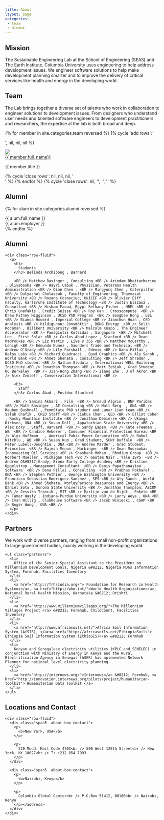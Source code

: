 ```yaml
---
title: About
layout: page
categories:
 - team
 - alumni
---
```

<div class="row-fluid">
  <div class="span9">
    <h2>
      Mission
    </h2> The Sustainable Engineering Lab at the School of Engineering (SEAS) and The Earth Institute, Columbia University uses engineering to help address development issues. We engineer software solutions to help make development planning smarter and to improve the delivery of critical services like health and energy in the developing world.
  </div>
</div>

<!--Teams -->

<a name="teams"></a> 

<div class="row-fluid">
  <div class="span9">
    <h2>
      Team
    </h2> The Lab brings together a diverse set of talents who work in collaboration to engineer solutions to development issues. From designers who understand user needs and talented software engineers to development practitioners and researchers, the expertise at the lab is both broad and deep.
  </div>
</div>

{% for member in site.categories.team reversed %}
{% cycle 'add rows': '<div class="row">', nil, nil, nil %}
<div class="col-md-4">
    <div class="media">
        <a class="pull-left" href="{{ member.url }}">
        <img class="media-object" src="{{ member.photo }}">
        </a>
        <div class="media-body">
            <div class="head media-heading"><a href="{{ member.url }}" class="off">{{ member.full_name}}</a></div>
            <p class="note">{{ member.title }}</p>
        </div>
    </div>
</div>    
{% cycle 'close rows': nil, nil, nil, '</div>' %}
{% endfor %}
{% cycle 'close rows': nil, '</div>', '</div>', '</div>' %}


<div class="row-fluid">
  <div class="span9">
    <h2>
      Alumni 
    </h2>  </div>
</div>

{% for alum in site.categories.alumni reversed %}
<div class="row">
    <div class="col-md-2">
        {{ alum.full_name }}
    </div>
    <div class="col-md-2">
        {{ alum.employer }}
    </div>
</div>
{% endfor %}


<div class="row-fluid">
  <div class="span12">
    <h2>
      Alumni
    </h2>
    
    <div class="row-fluid">
      <p>
        <h3>
          Students
        </h3> Belinda Archibong , Barnard 
        
        <BR /> Matthew Basinger , Consulting <BR /> Arindam Bhattacharjee , Olivebooks <BR /> Hayri Cabuk , Physician, Veterans Health Administration <BR /> Qian Chen , <BR /> Mingyong Chen , Caterpillar <BR /> Dulyachot Cholaseuk , Faculty of Engineering, Thammasat University <BR /> Roxana Cosmaciuc, UNICEF <BR /> Olivier Eiff , Faculty, Karlsruhe Institute of Technology <BR /> Justin Elszasz , Consultant <BR /> Hisham Faoud, Egypt Bethany Fisher , NREL <BR /> Chris Gnafakis , Credit Suisse <BR /> Roy Han , Crosscompute  <BR /> Drew Pitney Higginson , UCSD PhD Program  <BR /> Songbae Hong , LBL <BR /> Bianca Howard , Imperial College <BR /> Jianchun Huan , CFD Analysis <BR /> Hildigunnur Jónsdóttir , DONG Energy  <BR /> Selin Kocaman , Bilikent University <BR /> Malcolm Knapp , The Engineer Accelerator <BR /> Panagiotis Kotsidas , Singapore  <BR /> Mitchell Lee , First Solar <BR /> Carlos Abad Lopez , Stanford <BR /> Dean Madroukas <BR /> Liz Martin , Live @ 365 <BR /> Matthew McCarthy , Lehigh <BR /> Edmundo Nunez , Saunders Trade and Technical <BR /> Andrew O’Grady <BR /> Lily Parshall , Edeniq <BR /> Dana Pillai , Delos Labs <BR /> Richard Quadracci , Quad Graphics <BR /> Aly Sanoh , World Bank <BR /> Ahmet Shehata , Consulting <BR /> Jeff Shrader , UCSD PhD student <BR /> Nathan Stodola , International WELL Building Institute <BR /> Jonathan Thompson <BR /> Matt Zebiak , Grad Student UC Berkeley  <BR /> Jian-Hong Zhang <BR /> Jiang Zhe , U of Akron <BR /> Alex Zvoleff , Conservation International <BR /> 
        
        <h3>
          Staff
        </h3> Carlos Abad , Postdoc Stanford 
        
        <BR /> Samina Akbari , Film  <BR /> Arnaud Algrin , BNP Paribas <BR /> Matt Basinger , AE Consulting <BR /> Matt Berg  , ONA <BR /> Reuben Bushnell , PennState PhD student and Lunar Lion team <BR /> Salah Chafik , CRED Staff <BR /> Jiehua Chen , QED <BR /> Elliot Cohen , Rocky Mountain Institute <BR /> Jonathan Demierre <BR /> Ukanga Dickson, ONA <BR /> Susan Doll , Appalachian State University <BR /> Alex Dory , Staff, Harvard  <BR /> Sandy Eapen  <BR /> Kate Freeman , WB  <BR /> Candice Heberer , Consumer Financial Protection Bureau <BR /> Alex Hoffman   , Americal Pubic Power Corporation <BR /> Rahul Kitchlu , WB <BR /> Susan Kum , Grad Student, SUNY Buffalo  <BR /> Peter Lubell-Doughtie , ONA <BR /> Andrew Marder , Grad Student, Princeton  <BR /> Rajesh Menon , Harbinger  <BR /> Dean Modroukas , Innoveering Oil Services <BR /> Shashank Mohan , Rhodium Group  <BR /> Norbert Mueller , Michigan Tech <BR /> Gautam Nair , Yale ISPS  <BR /> Andrew O&#8217;Grady, Bronx Early College Academy <BR /> Kristine Oppelstrup , Management Consultant  <BR /> Denis Papathanasiou , Software  <BR /> Dana Pillai , Consulting  <BR /> Prabhas Pokharel , ONA <BR /> Stephen Pothier , George Washington University <BR /> Francisco Sebastian Rodriguez-Sanchez , SES <BR /> Aly Sanoh , World Bank <BR /> Ahmed Shehata, WorleyParsons Resources and Energy <BR /> Daniel Soto , Sonoma State University <BR /> Jonathan Thompson, AECOM <BR /> Jessika Trancik , MIT <BR /> Martijn van de Rijdt , Enketo <BR /> Tamer Wasfy , Indiana-Purdue University <BR /> Larry Weya , ONA <BR /> Ivan Willig , Clubhouse Software <BR /> Jacob Winiecki , CGAP <BR /> Roger Wong , ONA <BR />
      </p>
    </div>
  </div>
</div>

<a name="partners"></a> 

<div class="row-fluid">
  <div class="span9">
    <h2>
      Partners
    </h2> We work with diverse partners, ranging from small non-profit organizations to large government bodies, mainly working in the developing world. 
    
    <ul class="partners">
      <li>
        Office of the Senior Special Assistant to the President on Millennium Development Goals, Nigeria &#8212; Nigeria MDGs Information System, Formhub, Facilities Inventory
      </li>
      <li>
        <a href="http://frhsindia.org/"> Foundation for Research in Health Systems</a>, <a href="http://who.int/">World Health Organization</a>, National Rural Health Mission, Karnataka &#8212; Drishti
      </li>
      <li>
        <a href="http://www.millenniumvillages.org/">The Millennium Villages Project </a> &#8212; Formhub, ChildCount, Facilities Inventory
      </li>
      <li>
        <a href="http://www.africasoils.net/">Africa Soil Information System (AfSIS), </a><a href="http://africasoils.net/EthiopiaSoils"> Ethiopia Soil Information System (EthioSIS)</a> &#8212; Formhub
      </li>
      <li>
        Kenyan and Senegalese electricity utilities (KPLC and SENELEC) in conjunction with Ministry of Energy in Kenya and the Rural Electrification Agency in Senegal (ASER) has mplemented Network Planner for national level electricity planning.
      </li>
      <li>
        <a href="http://internews.org/">Internews</a> &#8212; Formhub, <a href="http://innovation.internews.org/pilots/project/humanitarian-toolkit"> Humanitarian Data Toolkit </a>
      </li>
    </ul>
  </div>
  
  <!-- Contact ================================================== -->
  
  <div class="row-fluid">
    <div class="span11">
      <h2>
        Locations and Contact
      </h2>
    </div>
    
    <div class="row-fluid">
      <div class="span5  about-box-contact">
        <p>
          <b>New York, USA</b>
        </p>
        
        <p>
          220 Mudd. Mail Code 4703<br /> 500 West 120th Street<br /> New York, NY 10027<br /> T: +212 854 7993
        </p>
      </div>
      
      <div class="span5  about-box-contact">
        <p>
          <b>Nairobi, Kenya</b>
        </p>
        
        <p>
          Columbia Global Center<br /> P.O.Box 51412, 00100<br /> Nairobi, Kenya
        </p></address>
      </div>
    </div>
  </div>
</div>
